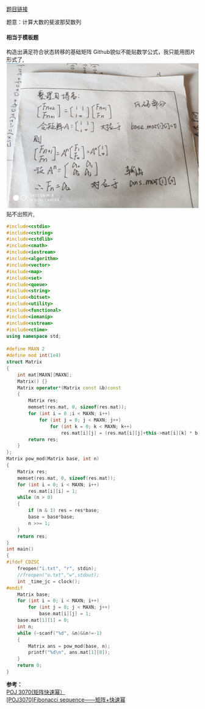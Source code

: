 [题目链接](http://poj.org/problem?id=3070)

题意：计算大数的斐波那契数列

#### 相当于模板题
构造出满足符合状态转移的基础矩阵
Github貌似不能贴数学公式，我只能用图片形式了,
![](https://github.com/BinGYiZhanG/aoapc-book/blob/master/To%20Be%20a%20ACMer/Images/06271127png.png)
贴不出照片,
```cpp
#include<cstdio>  
#include<cstring>  
#include<cstdlib>  
#include<cmath>  
#include<iostream>  
#include<algorithm>  
#include<vector>  
#include<map>  
#include<set>  
#include<queue>  
#include<string>  
#include<bitset>  
#include<utility>  
#include<functional>  
#include<iomanip>  
#include<sstream>  
#include<ctime>  
using namespace std;
 
#define MAXN 2
#define mod int(1e4)  
struct Matrix
{
	int mat[MAXN][MAXN];
	Matrix() {}
	Matrix operator*(Matrix const &b)const
	{
		Matrix res;
		memset(res.mat, 0, sizeof(res.mat));
		for (int i = 0 ;i < MAXN; i++)
			for (int j = 0; j < MAXN; j++)
				for (int k = 0; k < MAXN; k++)
					res.mat[i][j] = (res.mat[i][j]+this->mat[i][k] * b.mat[k][j])%mod;
		return res;
	}
};
Matrix pow_mod(Matrix base, int n)
{
	Matrix res;
	memset(res.mat, 0, sizeof(res.mat));
	for (int i = 0; i < MAXN; i++)
		res.mat[i][i] = 1;
	while (n > 0)
	{
		if (n & 1) res = res*base;
		base = base*base;
		n >>= 1;
	}
	return res;
}
int main()
{
#ifdef CDZSC  
	freopen("i.txt", "r", stdin);
	//freopen("o.txt","w",stdout);  
	int _time_jc = clock();
#endif  
	Matrix base;
	for (int i = 0; i < MAXN; i++)
		for (int j = 0; j < MAXN; j++)
			base.mat[i][j] = 1;
	base.mat[1][1] = 0;
	int n;
	while (~scanf("%d", &n)&&n!=-1)
	{
		Matrix ans = pow_mod(base, n);
		printf("%d\n", ans.mat[1][0]);
	}
	return 0;
}
```
**参考：**<br>
[POJ 3070(矩阵快速幂）](https://blog.csdn.net/qq_24489717/article/details/51120679)<br>
[[POJ3070]Fibonacci sequence——矩阵+快速幂](https://blog.csdn.net/ccf15068475758/article/details/52846726)
